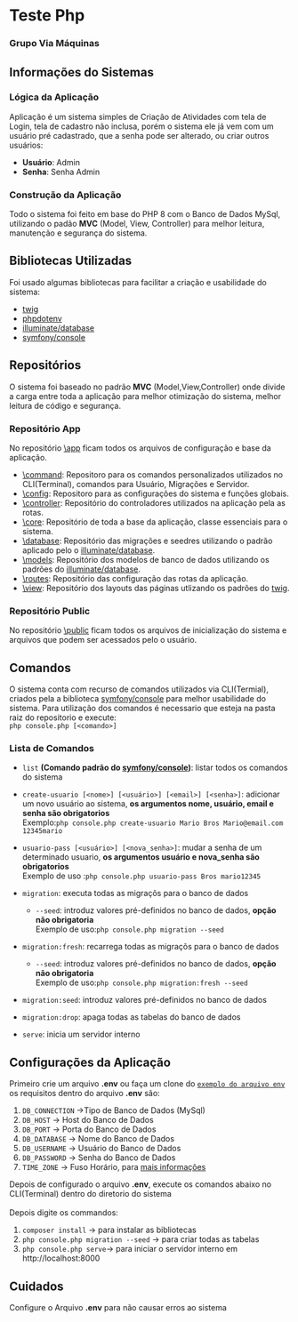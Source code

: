 # Teste Php
### Grupo Via Máquinas

## Informações do Sistemas
### Lógica da Aplicação
Aplicação é um sistema simples de Criação de Atividades com tela de Login, tela de cadastro não inclusa, porém o sistema ele já vem com um usuário pré cadastrado, que a senha pode ser alterado, ou criar outros usuários:

- **Usuário**: Admin
- **Senha**: Senha Admin

### Construção da Aplicação
Todo o sistema foi feito em base do PHP 8 com o Banco de Dados MySql, utilizando o padão **MVC** (Model, View, Controller) para melhor leitura, manutenção e segurança do sistema.

## Bibliotecas Utilizadas
Foi usado algumas bibliotecas para facilitar a criação e usabilidade do sistema:
 - [twig](https://twig.symfony.com/)
 - [phpdotenv](https://github.com/vlucas/phpdotenv)
 - [illuminate/database](https://github.com/illuminate/database)
 - [symfony/console](https://symfony.com/doc/current/components/console)
 
## Repositórios
O sistema foi baseado no padrão **MVC** (Model,View,Controller) onde divide a carga entre toda a aplicação para melhor otimização do sistema, melhor leitura de código e segurança.
 
### Repositório App
No repositório [\app](https://github.com/Elanio-Bros/Teste-php-via-maquinas/tree/main/app) ficam todos os arquivos de configuração e base da aplicação.

- [\command](https://github.com/Elanio-Bros/Teste-php-via-maquinas/tree/main/app/command): Repositoro para os comandos personalizados utilizados no CLI(Terminal), comandos para Usuário, Migrações e Servidor.
- [\config](https://github.com/Elanio-Bros/Teste-php-via-maquinas/tree/main/app/config): Repositoro para as configurações do sistema e funções globais.
- [\controller](https://github.com/Elanio-Bros/Teste-php-via-maquinas/tree/main/app/controller): Repositório do controladores utilizados na aplicação pela as rotas.
- [\core](https://github.com/Elanio-Bros/Teste-php-via-maquinas/tree/main/app/core): Repositório de toda a base da aplicação, classe essenciais para o sistema.
- [\database](https://github.com/Elanio-Bros/Teste-php-via-maquinas/tree/main/app/database): Repositório das migrações e seedres utilizando o padrão aplicado pelo o [illuminate/database](https://github.com/illuminate/database).
- [\models](https://github.com/Elanio-Bros/Teste-php-via-maquinas/tree/main/app/models): Repositório dos modelos de banco de dados utilizando os padrões do [illuminate/database](https://github.com/illuminate/database).
- [\routes](https://github.com/Elanio-Bros/Teste-php-via-maquinas/tree/main/app/models): Repositório das configuração das rotas da aplicação.
- [\view](https://github.com/Elanio-Bros/Teste-php-via-maquinas/tree/main/app/view): Repositório dos layouts das páginas utlizando os padrões do [twig](https://twig.symfony.com/).

### Repositório Public
No repositório [\public](https://github.com/Elanio-Bros/Teste-php-via-maquinas/tree/main/public) ficam todos os arquivos de inicialização do sistema e arquivos que podem ser acessados pelo o usuário.

## Comandos
O sistema conta com recurso de comandos utilizados via CLI(Termial), criados pela a biblioteca 
[symfony/console](https://symfony.com/doc/current/components/console) para melhor usabilidade do sistema. Para utilização dos comandos é necessario que esteja na pasta raiz do repositorio e execute:<br>
`php console.php [<comando>]`

### Lista de Comandos
- `list` **(Comando padrão do [symfony/console](https://symfony.com/doc/current/components/console))**:  listar todos os comandos do sistema

- `create-usuario [<nome>] [<usuário>] [<email>] [<senha>]`: adicionar um novo usuário ao sistema, **os argumentos nome, usuário, email e senha são obrigatorios**<br>
Exemplo:`php console.php create-usuario Mario Bros Mario@email.com 12345mario`

- `usuario-pass [<usuário>] [<nova_senha>]`: mudar a senha de um determinado usuario, **os argumentos usuário e nova_senha são obrigatorios**<br>
Exemplo de uso :`php console.php usuario-pass Bros mario12345`

- `migration`: executa todas as migraçõs para o banco de dados
    - `--seed`: introduz valores pré-definidos no banco de dados, **opção não obrigatoria**<br>
    Exemplo de uso:`php console.php migration --seed`
    
- `migration:fresh`: recarrega todas as migraçõs para o banco de dados
    - `--seed`: introduz valores pré-definidos no banco de dados, **opção não obrigatoria**<br>
    Exemplo de uso:`php console.php migration:fresh --seed`
    
- `migration:seed`: introduz valores pré-definidos no banco de dados

- `migration:drop`: apaga todas as tabelas do banco de dados

- `serve`: inicia um servidor interno

## Configurações da Aplicação
Primeiro crie um arquivo **.env** ou faça um clone do [`exemplo do arquivo env`](https://github.com/Elanio-Bros/Teste-php-via-maquinas/blob/main/.env.example) os requisitos dentro do arquivo **.env** são:
1. `DB_CONNECTION` ->Tipo de Banco de Dados (MySql)
2. `DB_HOST` -> Host do Banco de Dados
3. `DB_PORT` -> Porta do Banco de Dados
4. `DB_DATABASE` -> Nome do Banco de Dados
5. `DB_USERNAME` -> Usuário do Banco de Dados
6. `DB_PASSWORD` -> Senha do Banco de Dados
7. `TIME_ZONE` -> Fuso Horário, para [mais informações](https://www.php.net/manual/pt_BR/timezones.php)

Depois de configurado o arquivo **.env**, execute os comandos abaixo no CLI(Terminal) dentro do diretorio do sistema
<br><br>
Depois digite os commandos:
1. `composer install` -> para instalar as bibliotecas
2. `php console.php migration --seed` -> para criar todas as tabelas 
3. `php console.php serve`-> para iniciar o servidor interno em http://localhost:8000

## Cuidados
Configure o Arquivo **.env** para não causar erros ao sistema
